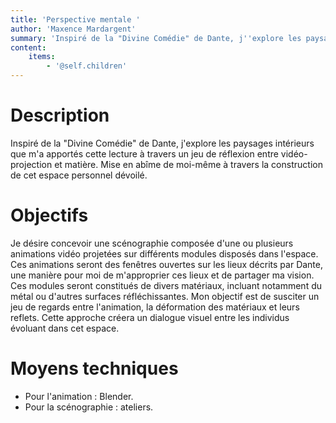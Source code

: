 ```yaml
---
title: 'Perspective mentale '
author: 'Maxence Mardargent'
summary: 'Inspiré de la "Divine Comédie" de Dante, j''explore les paysages intérieurs que m''a apportés cette lecture à travers un jeu de réflexion entre vidéo-projection et matière. '
content:
    items:
        - '@self.children'
---
```


# Description

Inspiré de la "Divine Comédie" de Dante, j'explore les paysages intérieurs que m'a apportés cette lecture à travers un jeu de réflexion entre vidéo-projection et matière. Mise en abîme de moi-même à travers la construction de cet espace personnel dévoilé.

# Objectifs

Je désire concevoir une scénographie composée d'une ou plusieurs animations vidéo projetées sur différents modules disposés dans l'espace. Ces animations seront des fenêtres ouvertes sur les lieux décrits par Dante, une manière pour moi de m'approprier ces lieux et de partager ma vision. Ces modules seront constitués de divers matériaux, incluant notamment du métal ou d'autres surfaces réfléchissantes. Mon objectif est de susciter un jeu de regards entre l'animation, la déformation des matériaux et leurs reflets. Cette approche créera un dialogue visuel entre les individus évoluant dans cet espace.

# Moyens techniques

- Pour l'animation : Blender.
- Pour la scénographie : ateliers.